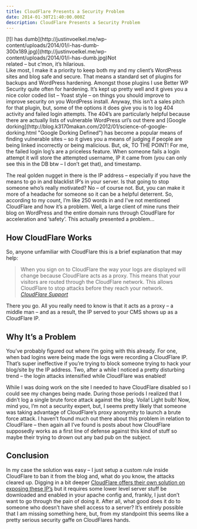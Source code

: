 ```yaml
---
title: CloudFlare Presents a Security Problem
date: 2014-01-30T21:40:00.000Z
description: CloudFlare Presents a Security Problem
---
```


<div class="wp-caption alignright" id="attachment_246" style="width: 310px">[![I has dumb](http://justinvoelkel.me/wp-content/uploads/2014/01/i-has-dumb-300x189.jpg)](http://justinvoelkel.me/wp-content/uploads/2014/01/i-has-dumb.jpg)Not related – but c’mon, it’s hilarious.

</div>Like most, I make it a priority to keep both my and my client’s WordPress sites and blog safe and secure. That means a standard set of plugins for backups and WordPress hardening. Amongst those plugins I use Better WP Security quite often for hardening. It’s kept up pretty well and it gives you a nice color coded list – Yoast style – on things you should improve to improve security on you WordPress install. Anyway, this isn’t a sales pitch for that plugin, but, some of the options it does give you is to log 404 activity and failed login attempts. The 404’s are particularly helpful because there are actually lists of vulnerable WordPress url’s out there and [Google dorking](http://blog.k3170makan.com/2012/01/science-of-google-dorking.html "Google Dorking Defined") has become a popular means of finding vulnerable sites – so it gives you a means of judging if people are being linked incorrectly or being malicious. But, ok, TO THE POINT! For me, the failed login log’s are a priceless feature. When someone fails a login attempt it will store the attempted username, IP it came from (you can only see this in the DB btw – I don’t get that), and timestamp.

The real golden nugget in there is the IP address – especially if you have the means to go in and blacklist IP’s in your server. Is that going to stop someone who’s really motivated? No – of course not. But, you can make it more of a headache for someone so it can be a helpful deterrent. So, according to my count, I’m like 250 words in and I’ve not mentioned CloudFlare and how it’s a problem. Well, a large client of mine runs their blog on WordPress and the entire domain runs through CloudFlare for acceleration and ‘safety’. This actually presented a problem…


## How CloudFlare Works

So, anyone unfamiliar with CloudFlare this is a brief explanation that may help:

> When you sign on to CloudFlare the way your logs are displayed will change because CloudFlare acts as a proxy. This means that your visitors are routed through the CloudFlare network. This allows CloudFlare to stop attacks before they reach your network.  
> [<cite>CloudFlare Support</cite>](https://support.cloudflare.com/hc/en-us/articles/200170786 "CloudFlare Proxy")

There you go. All you really need to know is that it acts as a proxy – a middle man – and as a result, the IP served to your CMS shows up as a CloudFlare IP.


## Why It’s a Problem

You’ve probably figured out where I’m going with this already. For one, when bad logins were being made the logs were recording a CloudFlare IP. That’s super ineffective if you’re trying to block someone trying to hack your blog/site by the IP address. Two, after a while I noticed a pretty disturbing trend – the login attacks intensified while CloudFlare was enabled!

While I was doing work on the site I needed to have CloudFlare disabled so I could see my changes being made. During those periods I realized that I didn’t log a single brute force attack against the blog. Voila! Light bulb! Now, mind you, I’m not a security expert, but, I seems pretty likely that someone was taking advantage of CloudFlare’s proxy anonymity to launch a brute force attack. I haven’t found much out there about this problem in relation to CloudFlare – then again all I’ve found is posts about how CloudFlare supposedly works as a first line of defense against this kind of stuff so maybe their trying to drown out any bad pub on the subject.


## Conclusion

In my case the solution was easy – I just setup a custom rule inside CloudFlare to ban it from the blog and, what do you know, the attacks cleared up. Digging in a bit deeper [CloudFlare offers their own solution on exposing these IP’s](https://support.cloudflare.com/hc/en-us/sections/200038166-How-do-I-restore-original-visitor-IP-to-my-server-logs- "CloudFlare Support") but it requires some lower level server stuff be downloaded and enabled in your apache config and, frankly, I just don’t want to go through the pain of doing it. After all, what good does it do to someone who doesn’t have shell access to a server? It’s entirely possible that I am missing something here, but, from my standpoint this seems like a pretty serious security gaffe on CloudFlares hands.


